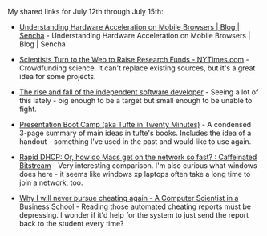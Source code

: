 <!--
.. title: Links for July 12th through July 15th
.. date: 2011/07/18 11:23
.. slug: links-for-july-12th-through-july-15th
.. link:
.. description:
.. tags: links, cheating, data, design, funding, GPU, kickstarter, macosx, mobile, networking, Patents, pinboard-links, presentation, rendering, science, teaching, tufte, webkit
-->


My shared links for July 12th through July 15th:






  * [Understanding Hardware Acceleration on Mobile Browsers | Blog | Sencha](http://www.sencha.com/blog/understanding-hardware-acceleration-on-mobile-browsers/) - Understanding Hardware Acceleration on Mobile Browsers | Blog | Sencha


  * [Scientists Turn to the Web to Raise Research Funds - NYTimes.com](http://www.nytimes.com/2011/07/12/science/12crowd.html?_r=1) - Crowdfunding science. It can't replace existing sources, but it's a great idea for some projects.


  * [The rise and fall of the independent software developer](http://furbo.org/2011/07/13/the-rise-and-fall-of-the-independent-developer/) - Seeing a lot of this lately - big enough to be a target but small enough to be unable to fight.


  * [Presentation Boot Camp (aka Tufte in Twenty Minutes)](http://idmg.berkeley.edu/download/IDMG-SummerSeries-06-01-2010-TufteInTwentyMinutes.pdf) - A condensed 3-page summary of main ideas in tufte's books. 
Includes the idea of a handout - something I've used in the past and would like to use again.


  * [Rapid DHCP: Or, how do Macs get on the network so fast? : Caffeinated Bitstream](http://cafbit.com/entry/rapid_dhcp_or_how_do) - Very interesting comparison. I'm also curious what windows does here - it seems like windows xp laptops often take a long time to join a network, too.


  * [Why I will never pursue cheating again - A Computer Scientist in a Business School](http://behind-the-enemy-lines.blogspot.com/2011/07/why-i-will-never-pursue-cheating-again.html) - Reading those automated cheating reports must be depressing. 
I wonder if it'd help for the system to just send the report back to the student every time?


